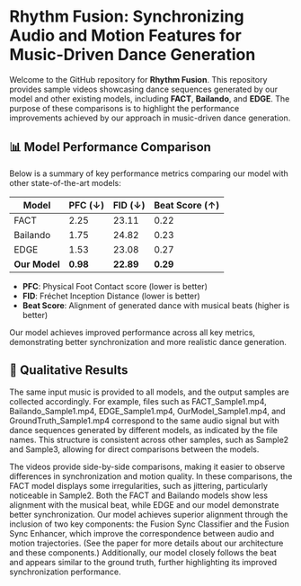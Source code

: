 # Rhythm Fusion: Synchronizing Audio and Motion Features for Music-Driven Dance Generation

Welcome to the GitHub repository for **Rhythm Fusion**. This repository provides sample videos showcasing dance sequences generated by our model and other existing models, including **FACT**, **Bailando**, and **EDGE**. The purpose of these comparisons is to highlight the performance improvements achieved by our approach in music-driven dance generation.

## 📊 Model Performance Comparison

Below is a summary of key performance metrics comparing our model with other state-of-the-art models:

| Model          | PFC (↓) | FID (↓) | Beat Score (↑) |
|----------------|----------|----------|-----------------|
| FACT           | 2.25     | 23.11    | 0.22            |
| Bailando       | 1.75     | 24.82    | 0.23            |
| EDGE           | 1.53     | 23.08    | 0.27            |
| **Our Model**  | **0.98** | **22.89** | **0.29**       |

- **PFC**: Physical Foot Contact score (lower is better)  
- **FID**: Fréchet Inception Distance (lower is better)  
- **Beat Score**: Alignment of generated dance with musical beats (higher is better)

Our model achieves improved performance across all key metrics, demonstrating better synchronization and more realistic dance generation.

## 🎥 Qualitative Results

The same input music is provided to all models, and the output samples are collected accordingly. For example, files such as FACT_Sample1.mp4, Bailando_Sample1.mp4, EDGE_Sample1.mp4, OurModel_Sample1.mp4, and GroundTruth_Sample1.mp4 correspond to the same audio signal but with dance sequences generated by different models, as indicated by the file names. This structure is consistent across other samples, such as Sample2 and Sample3, allowing for direct comparisons between the models.

The videos provide side-by-side comparisons, making it easier to observe differences in synchronization and motion quality. In these comparisons, the FACT model displays some irregularities, such as jittering, particularly noticeable in Sample2. Both the FACT and Bailando models show less alignment with the musical beat, while EDGE and our model demonstrate better synchronization. Our model achieves superior alignment through the inclusion of two key components: the Fusion Sync Classifier and the Fusion Sync Enhancer, which improve the correspondence between audio and motion trajectories. (See the paper for more details about our architecture and these components.) Additionally, our model closely follows the beat and appears similar to the ground truth, further highlighting its improved synchronization performance.

